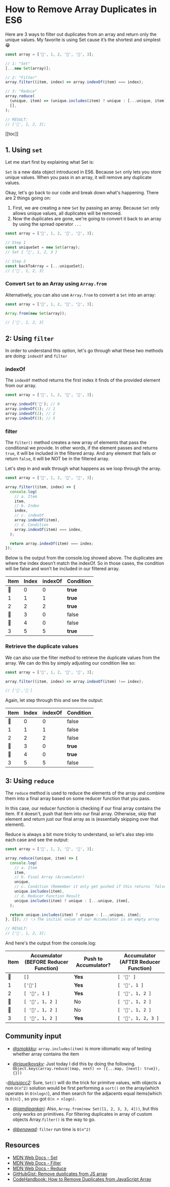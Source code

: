 # How to Remove Array Duplicates in ES6

Here are 3 ways to filter out duplicates from an array and return only the unique values. My favorite is using Set cause it’s the shortest and simplest 😁

```javascript
const array = ['🐑', 1, 2, '🐑', '🐑', 3];

// 1: "Set"
[...new Set(array)];

// 2: "Filter"
array.filter((item, index) => array.indexOf(item) === index);

// 3: "Reduce"
array.reduce(
  (unique, item) => (unique.includes(item) ? unique : [...unique, item]),
  [],
);

// RESULT:
// ['🐑', 1, 2, 3];
```

[[toc]]

## 1. Using `set`

Let me start first by explaining what Set is:

`Set` is a new data object introduced in ES6. Because `Set` only lets you store unique values. When you pass in an array, it will remove any duplicate values.

Okay, let's go back to our code and break down what's happening. There are 2 things going on:

1. First, we are creating a new `Set` by passing an array. Because `Set` only allows unique values, all duplicates will be removed.
2. Now the duplicates are gone, we're going to convert it back to an array by using the spread operator `...`

```javascript
const array = ['🐑', 1, 2, '🐑', '🐑', 3];

// Step 1
const uniqueSet = new Set(array);
// Set { '🐑', 1, 2, 3 }

// Step 2
const backToArray = [...uniqueSet];
// ['🐑', 1, 2, 3]
```

### Convert `Set` to an Array using `Array.from`

Alternatively, you can also use `Array.from` to convert a `Set` into an array:

```javascript
const array = ['🐑', 1, 2, '🐑', '🐑', 3];

Array.from(new Set(array));

// ['🐑', 1, 2, 3]
```

## 2: Using `filter`

In order to understand this option, let's go through what these two methods are doing: `indexOf` and `filter`

### indexOf

The `indexOf` method returns the first index it finds of the provided element from our array.

```javascript
const array = ['🐑', 1, 2, '🐑', '🐑', 3];

array.indexOf('🐑'); // 0
array.indexOf(1); // 1
array.indexOf(2); // 2
array.indexOf(3); // 5
```

### filter

The `filter()` method creates a new array of elements that pass the conditional we provide. In other words, if the element passes and returns `true`, it will be included in the filtered array. And any element that fails or return `false`, it will be NOT be in the filtered array.

Let's step in and walk through what happens as we loop through the array.

```javascript
const array = ['🐑', 1, 2, '🐑', '🐑', 3];

array.filter((item, index) => {
  console.log(
    // a. Item
    item,
    // b. Index
    index,
    // c. indexOf
    array.indexOf(item),
    // d. Condition
    array.indexOf(item) === index,
  );

  return array.indexOf(item) === index;
});
```

Below is the output from the console.log showed above. The duplicates are where the index doesn’t match the indexOf. So in those cases, the condition will be false and won’t be included in our filtered array.

| Item | Index | indexOf | Condition |
| ---- | ----- | ------- | --------- |
| 🐑   | 0     | 0       | **true**  |
| 1    | 1     | 1       | **true**  |
| 2    | 2     | 2       | **true**  |
| 🐑   | 3     | 0       | false     |
| 🐑   | 4     | 0       | false     |
| 3    | 5     | 5       | **true**  |

### Retrieve the duplicate values

We can also use the filter method to retrieve the duplicate values from the array. We can do this by simply adjusting our condition like so:

```javascript
const array = ['🐑', 1, 2, '🐑', '🐑', 3];

array.filter((item, index) => array.indexOf(item) !== index);

// ['🐑','🐑']
```

Again, let step through this and see the output:

| Item | Index | indexOf | Condition |
| ---- | ----- | ------- | --------- |
| 🐑   | 0     | 0       | false     |
| 1    | 1     | 1       | false     |
| 2    | 2     | 2       | false     |
| 🐑   | 3     | 0       | **true**  |
| 🐑   | 4     | 0       | **true**  |
| 3    | 5     | 5       | false     |

## 3: Using `reduce`

The `reduce` method is used to reduce the elements of the array and combine them into a final array based on some reducer function that you pass.

In this case, our reducer function is checking if our final array contains the item. If it doesn't, push that item into our final array. Otherwise, skip that element and return just our final array as is (essentially skipping over that element).

Reduce is always a bit more tricky to understand, so let's also step into each case and see the output:

```javascript
const array = ['🐑', 1, 2, '🐑', '🐑', 3];

array.reduce((unique, item) => {
  console.log(
    // a. Item
    item,
    // b. Final Array (Accumulator)
    unique,
    // c. Condition (Remember it only get pushed if this returns `false`)
    unique.includes(item),
    // d. Reducer Function Result
    unique.includes(item) ? unique : [...unique, item],
  );

  return unique.includes(item) ? unique : [...unique, item];
}, []); // 👈 The initial value of our Accumulator is an empty array

// RESULT:
// ['🐑', 1, 2, 3];
```

And here's the output from the console.log:

| Item | Accumulator (BEFORE Reducer Function) | Push to Accumulator? | Accumulator (AFTER Reducer Function) |
| ---- | ------------------------------------- | -------------------- | ------------------------------------ |
| 🐑   | `[]`                                  | **Yes**              | `[ '🐑' ]`                           |
| 1    | `['🐑']`                              | **Yes**              | `[ '🐑', 1 ]`                        |
| 2    | `[ '🐑', 1 ]`                         | **Yes**              | `[ '🐑', 1, 2 ]`                     |
| 🐑   | `[ '🐑', 1, 2 ]`                      | No                   | `[ '🐑', 1, 2 ]`                     |
| 🐑   | `[ '🐑', 1, 2 ]`                      | No                   | `[ '🐑', 1, 2 ]`                     |
| 3    | `[ '🐑', 1, 2 ]`                      | **Yes**              | `[ '🐑', 1, 2, 3 ]`                  |

## Community input

- _[@smokkku](https://twitter.com/smokkku/status/1291417466577522688?s=21):_ `array.includes(item)` is more idiomatic way of testing whether array contains the item

- _[@riquelkovsky](https://twitter.com/riquelkovsky/status/1291541963573989377?s=21):_ Just today I did this by doing the following.
  `Object.keys(array.reduce((map, next) => ({...map, [next]: true}), {}))`

-_[@luisiacc2](https://twitter.com/luisiacc2/status/1291407146660311040?s=21):_ Sure, `Set()` will do the trick for primitve values, with objects a non `O(n^2)` solution would be first performing a `sort()` on the array(which operates in `O(nlogn)`), and then search for the adjacents equal items(which is `O(n)`) , so you got `O(n + nlogn)`.

- _[@iamdipankarj](https://twitter.com/iamdipankarj/status/1291395731639562246?s=21):_ Also, `Array.from(new Set([1, 2, 3, 3, 4]))`, but this only works on primitives. For filtering duplicates in array of custom objects Array.`filter()` is the way to go.

- _[@benawad](https://twitter.com/benawad/status/1291398037810683904?s=21):_ `filter` run time is `O(n^2)`

## Resources

- [MDN Web Docs - Set](https://developer.mozilla.org/en-US/docs/Web/JavaScript/Reference/Global_Objects/Set)
- [MDN Web Docs - Filter](https://developer.mozilla.org/en-US/docs/Web/JavaScript/Reference/Global_Objects/Array/filter)
- [MDN Web Docs - Reduce](https://developer.mozilla.org/en-US/docs/Web/JavaScript/Reference/Global_Objects/Array/reduce)
- [GitHubGist: Remove duplicates from JS array](https://gist.github.com/telekosmos/3b62a31a5c43f40849bb)
- [CodeHandbook: How to Remove Duplicates from JavaScript Array](https://codehandbook.org/how-to-remove-duplicates-from-javascript-array/)
